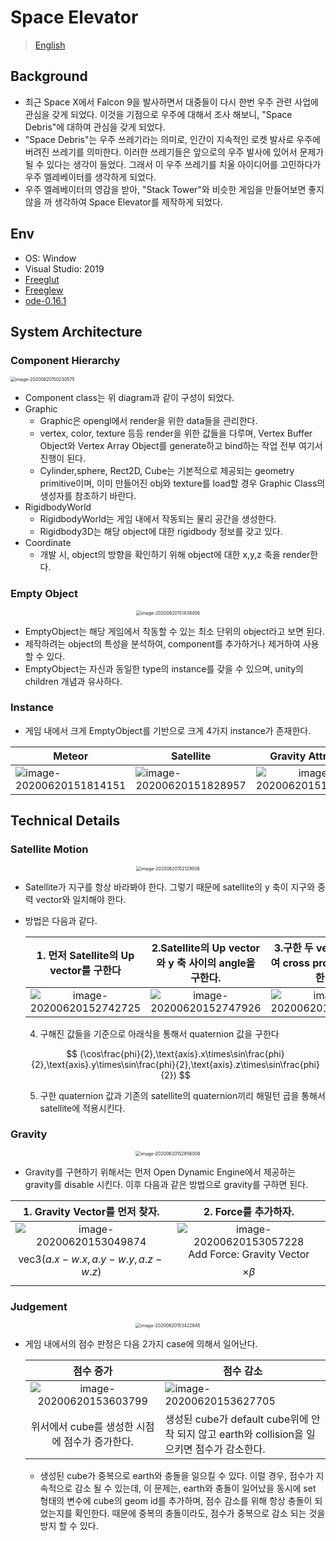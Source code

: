 # Space Elevator

> [English](./README_EN.md)

## Background

* 최근 Space X에서 Falcon 9을 발사하면서 대중들이 다시 한번 우주 관련 사업에 관심을 갖게 되었다. 이것을 기점으로 우주에 대해서 조사 해보니, "Space Debris"에 대하여 관심을 갖게 되었다.
* "Space Debris"는 우주 쓰레기라는 의미로, 인간이 지속적인 로켓 발사로 우주에 버려진 쓰레기를 의미한다. 이러한 쓰레기들은 앞으로의 우주 발사에 있어서 문제가 될 수 있다는 생각이 들었다. 그래서 이 우주 쓰레기를 치울 아이디어를 고민하다가 우주 엘레베이터를 생각하게 되었다.
* 우주 엘레베이터의 영감을 받아, "Stack Tower"와 비슷한 게임을 만들어보면 좋지 않을 까 생각하여 Space Elevator를 제작하게 되었다.

## Env

* OS: Window
* Visual Studio: 2019
* [Freeglut](http://freeglut.sourceforge.net/)
* [Freeglew](http://glew.sourceforge.net/)
* [ode-0.16.1](https://bitbucket.org/odedevs/ode/downloads/)

## System Architecture

### Component Hierarchy

<img src="src\image-20200620150230575.png" alt="image-20200620150230575" style="zoom:50%;" />

* Component class는 위 diagram과 같이 구성이 되었다. 
* Graphic
  * Graphic은 opengl에서 render을 위한 data들을 관리한다. 
  * vertex, color, texture 등등 render을 위한 값들을 다루며, Vertex Buffer Object와 Vertex Array Object를 generate하고 bind하는 작업 전부 여기서 진행이 된다.
  * Cylinder,sphere, Rect2D, Cube는 기본적으로 제공되는 geometry primitive이며, 이미 만들어진 obj와 texture를 load할 경우 Graphic Class의 생성자를 참조하기 바란다.
* RigidbodyWorld
  * RigidbodyWorld는 게임 내에서 작동되는 물리 공간을 생성한다.
  * Rigidbody3D는 해당 object에 대한 rigidbody 정보를 갖고 있다.
* Coordinate
  * 개발 시, object의 방향을 확인하기 위해 object에 대한 x,y,z 축을 render한다.

### Empty Object

<center><img src="src\image-20200620151438456.png" alt="image-20200620151438456" style="zoom:50%;" /></center>



* EmptyObject는 해당 게임에서 작동할 수 있는 최소 단위의 object라고 보면 된다. 
* 제작하려는 object의 특성을 분석하여, component를 추가하거나 제거하여 사용할 수 있다.
* EmptyObject는 자신과 동일한 type의 instance를 갖을 수 있으며, unity의 children 개념과 유사하다.

### Instance

* 게임 내에서 크게 EmptyObject를 기반으로 크게 4가지 instance가 존재한다.

| Meteor                                                       | Satellite                                                    |                      Gravity Attractor                       | Gravity Dependent                                            |
| ------------------------------------------------------------ | ------------------------------------------------------------ | :----------------------------------------------------------: | ------------------------------------------------------------ |
| <img src="src\image-20200620151814151.png" alt="image-20200620151814151" style="zoom:100%;" /> | <img src="src\image-20200620151828957.png" alt="image-20200620151828957" style="zoom:100%;" /> | <img src="src\image-20200620151836642.png" alt="image-20200620151836642" style="zoom:100%;" /> | <img src="src\image-20200620151843174.png" alt="image-20200620151843174" style="zoom:100%;" /> |

## Technical Details

### Satellite Motion

<center><img src="src\image-20200620152129506.png" alt="image-20200620152129506" style="zoom: 50%;" /></center>

* Satellite가 지구를 항상 바라봐야 한다. 그렇기 때문에 satellite의 y 축이 지구와 중력 vector와 일치해야 한다.

* 방법은 다음과 같다.

  |            1. 먼저 Satellite의 Up vector를 구한다            |    2.Satellite의 Up vector와 y 축 사이의 angle을 구한다.     |     3.구한 두 vector에 대하여 cross product를 시행한다.      |
  | :----------------------------------------------------------: | :----------------------------------------------------------: | :----------------------------------------------------------: |
  | <img src="src\image-20200620152742725.png" alt="image-20200620152742725" style="zoom:100%;" /> | <img src="src\image-20200620152747926.png" alt="image-20200620152747926" style="zoom:100%;" /> | <img src="src\image-20200620152755599.png" alt="image-20200620152755599" style="zoom:100%;" /> |

  4. 구해진 값들을 기준으로 아래식을 통해서 quaternion 값을 구한다

  $$
  (\cos\frac{phi}{2},\text{axis}.x\times\sin\frac{phi}{2},\text{axis}.y\times\sin\frac{phi}{2},\text{axis}.z\times\sin\frac{phi}{2})
  $$

  

  5. 구한 quaternion 값과 기존의 satellite의 quaternion끼리 해밀턴 곱을 통해서 satellite에 적용시킨다.

### Gravity

<center><img src="src\image-20200620152856006.png" alt="image-20200620152856006" style="zoom:50%;" /></center>

* Gravity를 구현하기 위해서는 먼저 Open Dynamic Engine에서 제공하는 gravity를 disable 시킨다. 이후 다음과 같은 방법으로 gravity를 구하면 된다.

|                1. Gravity Vector를 먼저 찾자.                |                     2. Force를 추가하자.                     |
| :----------------------------------------------------------: | :----------------------------------------------------------: |
| <img src="src\image-20200620153049874.png" alt="image-20200620153049874" style="zoom:100%;" /><br />$$\text{vec3}(a.x-w.x,a.y-w.y,a.z-w.z)$$ | <img src="src\image-20200620153057228.png" alt="image-20200620153057228" style="zoom:100%;" /><br />Add Force: Gravity Vector $$\times \beta$$ |



### Judgement

<center><img src="src\image-20200620153422645.png" alt="image-20200620153422645" style="zoom:50%;" /></center>

* 게임 내에서의 점수 판정은 다음 2가지 case에 의해서 일어난다.

  |                          점수 증가                           | 점수 감소                                                    |
  | :----------------------------------------------------------: | ------------------------------------------------------------ |
  | <img src="src\image-20200620153603799.png" alt="image-20200620153603799" style="zoom:100%;" /> | <img src="src\image-20200620153627705.png" alt="image-20200620153627705" style="zoom:100%;" /> |
  |        위서에서 cube를 생성한 시점에 점수가 증가한다.        | 생성된 cube가 default cube위에 안착 되지 않고 earth와 collision을 일으키면 점수가 감소한다. |

  * 생성된 cube가 중복으로 earth와 충돌을 일으킬 수 있다. 이럴 경우, 점수가 지속적으로 감소 될 수 있는데, 이 문제는, earth와 충돌이 일어났을 동시에 set 형태의 변수에 cube의 geom id를 추가하며, 점수 감소를 위해 항상 충돌이 되었는지를 확인한다. 때문에 중복의 충돌이라도, 점수가 중복으로 감소 되는 것을 방지 할 수 있다.

